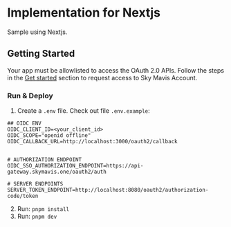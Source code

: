 # Implementation for Nextjs

Sample using Nextjs.

## Getting Started

Your app must be allowlisted to access the OAuth 2.0 APIs. Follow the steps in the [Get started](https://docs.skymavis.com/docs/sma-get-started#get-started) section to request access to Sky Mavis Account.

### Run & Deploy

1. Create a `.env` file. Check out file `.env.example`:

```
## OIDC ENV
OIDC_CLIENT_ID=<your_client_id>
OIDC_SCOPE="openid offline"
OIDC_CALLBACK_URL=http://localhost:3000/oauth2/callback


# AUTHORIZATION ENDPOINT
OIDC_SSO_AUTHORIZATION_ENDPOINT=https://api-gateway.skymavis.one/oauth2/auth

# SERVER ENDPOINTS
SERVER_TOKEN_ENDPOINT=http://localhost:8080/oauth2/authorization-code/token
```
2. Run: `pnpm install`
3. Run: `pnpm dev`
